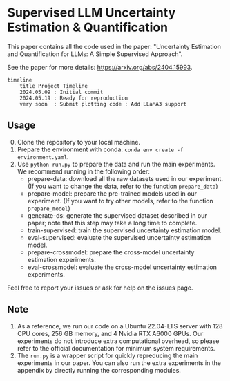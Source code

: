 # Supervised LLM Uncertainty Estimation & Quantification

This paper contains all the code used in the paper: "Uncertainty Estimation and Quantification for LLMs: A Simple Supervised Approach".

See the paper for more details: https://arxiv.org/abs/2404.15993.

```mermaid
timeline
    title Project Timeline
    2024.05.09 : Initial commit
    2024.05.19 : Ready for reproduction
    very soon  : Submit plotting code : Add LLaMA3 support
```

## Usage

0. Clone the repository to your local machine.
1. Prepare the environment with conda: `conda env create -f environment.yaml`.
2. Use `python run.py` to prepare the data and run the main experiments. We recommend running in the following order:
    - prepare-data: download all the raw datasets used in our experiment. (If you want to change the data, refer to the function `prepare_data`)
    - prepare-model: prepare the pre-trained models used in our experiment. (If you want to try other models, refer to the function `prepare_model`)
    - generate-ds: generate the supervised dataset described in our paper; note that this step may take a long time to complete.
    - train-supervised: train the supervised uncertainty estimation model.
    - eval-supervised: evaluate the supervised uncertainty estimation model.
    - prepare-crossmodel: prepare the cross-model uncertainty estimation experiments.
    - eval-crossmodel: evaluate the cross-model uncertainty estimation experiments.

Feel free to report your issues or ask for help on the issues page.
    
## Note

1. As a reference, we run our code on a Ubuntu 22.04-LTS server with 128 CPU cores, 256 GB memory, and 4 Nvidia RTX A6000 GPUs. Our experiments do not introduce extra computational overhead, so please refer to the official documentation for minimum system requirements.
2. The `run.py` is a wrapper script for quickly repreducing the main experiments in our paper. You can also run the extra experiments in the appendix by directly running the corresponding modules.